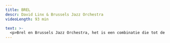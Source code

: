 ```yaml
---
title: BREL
descr: David Linx & Brussels Jazz Orchestra
videoLength: 93 min

text: >-
  <p>Brel en Brussels Jazz Orchestra, het is een combinatie die tot de verbeelding spreekt. Voeg daar de internationaal gerenommeerde vocalist David Linx aan toe en je hebt een muzikaal project met vijfsterrenkwaliteit.</p><p>Brusselser wordt het ook niet: Brussels based BJO en born in Brussels David Linx brengen de muziek van Brusselaar Jacques Brel. BJO musici Frank Vaganée, Dieter Limbourg, Lode Mertens, Gyuri Spies, Nathalie Loriers en Pierre Drevet arrangeerden chansons van Jacques Brel voor groot jazzorkest en David Linx. La chanson des vieux amants, Bruxelles, Le plat pays, La valse à mille temps en andere klassiekers van Brel alsof het pure jazz standards zijn: du jamais vu! </p><p>Het idee voor een project rond Brel komt van Brussels Jazz Orchestra. Na 2 succesvolle samenwerkingen met de Parijse Belg David Linx, één van de grootste jazz vocalisten van het moment, lag het voor de hand om opnieuw met David in zee te gaan. Linx nam in het verleden één nummer van Brel op en toerde recent met muziek van Claude Nougaro, een Franse chansonnier die dicht bij de jazz aanleunde. Zingen en swingen in het Frans is voor Linx evident. Nochtans zal hij twee nummers in een Engelse versie brengen: Amsterdam in de versie van David Bowie en Isabelle.</p><p>Linx: “De nummers van Brel liggen mij na aan het hart, al mijn favorieten werden geselecteerd voor dit project. Wat het extra plezierig maakt voor mij is dat Brel zo vaak zingt over de drie steden waar ik heb gewoond (Brussel en Amsterdam) of en nu nog woon (Parijs).”</p><p>In juni 2017 mochten David Linx en BJO voor het album BREL de Nederlandse Edison Jazz/World Award 2017 in de categorie “Jazz Vocaal” in ontvangst nemen.</p><p><strong>Credits</strong></p><p>Pierre Drevet : La chanson des vieux amants, Mathilde</p><p>Dieter Limbourg: Le plat pays, Amsterdam/Vesoul</p><p>Lode Mertens: Quand on n’a que l’amour, La valse à mille temps</p><p>Gyuri Spies: Ces gens-là, Isabelle</p><p>Frank Vaganée: La ville s’endormait, Bruxelles</p><p>Nathalie Loriers: Ne me quitte pas</p><p>Opname video door<a href="http://www.beeldstorm.be"> Beeldstorm</a> o.l.v. Jan Bosteels, in Flagey (Brussel) tijdens Brussels Jazz Festival (2016) <br>‍</p>
---
```

